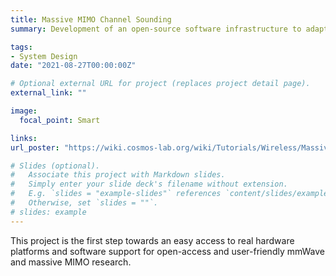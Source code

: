 ```yaml
---
title: Massive MIMO Channel Sounding
summary: Development of an open-source software infrastructure to adapt USPR to RENEWLab Sounder framework for channel-sounding measurements and data transmission experiments for massive MIMO networks.

tags:
- System Design
date: "2021-08-27T00:00:00Z"

# Optional external URL for project (replaces project detail page).
external_link: ""

image:
  focal_point: Smart

links:
url_poster: "https://wiki.cosmos-lab.org/wiki/Tutorials/Wireless/MassiveMIMO#no1"

# Slides (optional).
#   Associate this project with Markdown slides.
#   Simply enter your slide deck's filename without extension.
#   E.g. `slides = "example-slides"` references `content/slides/example-slides.md`.
#   Otherwise, set `slides = ""`.
# slides: example
---
```


This project is the first step towards an easy access to real hardware platforms and software support for open-access and user-friendly mmWave and massive MIMO research. 



